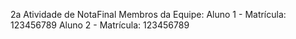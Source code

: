 2a Atividade de NotaFinal
Membros da Equipe:
Aluno 1 - Matrícula: 123456789
Aluno 2 - Matrícula: 123456789
